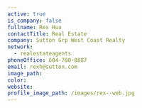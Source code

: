 ```yaml
---
active: true
is_company: false
fullname: Rex Hua
contactTitle: Real Estate
company: Sutton Grp West Coast Realty
network:
  - realestateagents
phoneOffice: 604-780-8887
email: rexh@sutton.com
image_path:
color:
website:
profile_image_path: /images/rex--web.jpg
---
```



